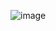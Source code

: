 ![image](https://github.com/jaeinlee0502/leetcode/assets/123054720/d0f48d4d-c284-466a-8dde-c711b9a6fba1)
